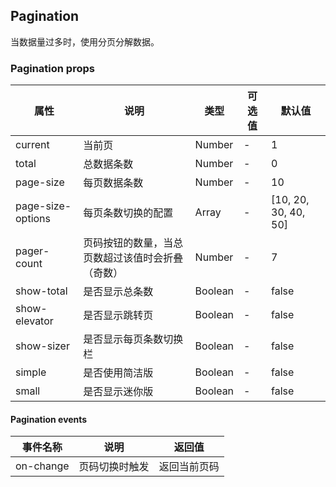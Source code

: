 ## Pagination

当数据量过多时，使用分页分解数据。

### Pagination props

属性 | 说明 | 类型 | 可选值 | 默认值
--- | --- | --- | --- | ---
current | 当前页 | Number | - | 1
total | 总数据条数 | Number | - | 0
page-size | 每页数据条数 | Number | - | 10
page-size-options | 每页条数切换的配置 | Array | - | [10, 20, 30, 40, 50]
pager-count | 页码按钮的数量，当总页数超过该值时会折叠（奇数） | Number | - | 7
show-total | 是否显示总条数 | Boolean | - | false
show-elevator | 是否显示跳转页 | Boolean | - | false
show-sizer | 是否显示每页条数切换栏 | Boolean | - | false
simple | 是否使用简洁版 | Boolean | - | false
small | 是否显示迷你版 | Boolean | - | false

#### Pagination events

事件名称 | 说明 | 返回值
--- | --- | ---
on-change | 页码切换时触发 | 返回当前页码
